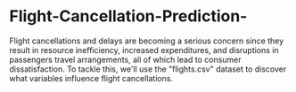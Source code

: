 # Flight-Cancellation-Prediction-
Flight cancellations and delays are becoming a serious concern since they result in resource inefficiency, increased expenditures, and disruptions in passengers travel arrangements, all of which lead to consumer dissatisfaction. To tackle this, we'll use the "flights.csv" dataset to discover what variables influence flight cancellations.
